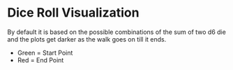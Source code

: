 # Dice Roll Visualization

By default it is based on the possible combinations of the sum of two d6 die and the plots get darker as the walk goes on till it ends.
- Green = Start Point
- Red = End Point
